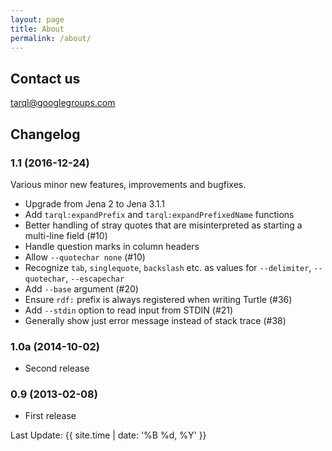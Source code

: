 ```yaml
---
layout: page
title: About
permalink: /about/
---
```


## Contact us

[tarql@googlegroups.com](mailto:tarql@googlegroups.com)


## Changelog

### 1.1 (2016-12-24)
Various minor new features, improvements and bugfixes.

- Upgrade from Jena 2 to Jena 3.1.1
- Add `tarql:expandPrefix` and `tarql:expandPrefixedName` functions
- Better handling of stray quotes that are misinterpreted as starting a multi-line field (#10)
- Handle question marks in column headers
- Allow `--quotechar none` (#10)
- Recognize `tab`, `singlequote`, `backslash` etc. as values for `--delimiter`, `--quotechar`, `--escapechar`
- Add `--base` argument (#20)
- Ensure `rdf:` prefix is always registered when writing Turtle (#36)
- Add `--stdin` option to read input from STDIN (#21)
- Generally show just error message instead of stack trace (#38)

### 1.0a (2014-10-02)
* Second release

### 0.9 (2013-02-08)
* First release


Last Update: {{ site.time | date: '%B %d, %Y' }}

